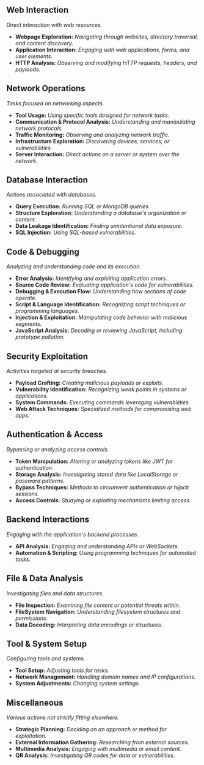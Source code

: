 ## **Web Interaction**
*_*Direct interaction with web resources.*_*
- **Webpage Exploration:** _Navigating through websites, directory traversal, and content discovery._
- **Application Interaction:** _Engaging with web applications, forms, and user elements._
- **HTTP Analysis:** _Observing and modifying HTTP requests, headers, and payloads._

## **Network Operations**
*_*Tasks focused on networking aspects.*_*
- **Tool Usage:** _Using specific tools designed for network tasks._
- **Communication & Protocol Analysis:** _Understanding and manipulating network protocols._
- **Traffic Monitoring:** _Observing and analyzing network traffic._
- **Infrastructure Exploration:** _Discovering devices, services, or vulnerabilities._
- **Server Interaction:** _Direct actions on a server or system over the network._

## **Database Interaction**
*_*Actions associated with databases.*_*
- **Query Execution:** _Running SQL or MongoDB queries._
- **Structure Exploration:** _Understanding a database's organization or content._
- **Data Leakage Identification:** _Finding unintentional data exposure._
- **SQL Injection:** _Using SQL-based vulnerabilities._

## **Code & Debugging**
*_*Analyzing and understanding code and its execution.*_*
- **Error Analysis:** _Identifying and exploiting application errors._
- **Source Code Review:** _Evaluating application's code for vulnerabilities._
- **Debugging & Execution Flow:** _Understanding how sections of code operate._
- **Script & Language Identification:** _Recognizing script techniques or programming languages._
- **Injection & Exploitation:** _Manipulating code behavior with malicious segments._
- **JavaScript Analysis:** _Decoding or reviewing JavaScript, including prototype pollution._

## **Security Exploitation**
*_*Activities targeted at security breaches.*_*
- **Payload Crafting:** _Creating malicious payloads or exploits._
- **Vulnerability Identification:** _Recognizing weak points in systems or applications._
- **System Commands:** _Executing commands leveraging vulnerabilities._
- **Web Attack Techniques:** _Specialized methods for compromising web apps._

## **Authentication & Access**
*_*Bypassing or analyzing access controls.*_*
- **Token Manipulation:** _Altering or analyzing tokens like JWT for authentication._
- **Storage Analysis:** _Investigating stored data like LocalStorage or password patterns._
- **Bypass Techniques:** _Methods to circumvent authentication or hijack sessions._
- **Access Controls:** _Studying or exploiting mechanisms limiting access._

## **Backend Interactions**
*_*Engaging with the application's backend processes.*_*
- **API Analysis:** _Engaging and understanding APIs or WebSockets._
- **Automation & Scripting:** _Using programming techniques for automated tasks._

## **File & Data Analysis**
*_*Investigating files and data structures.*_*
- **File Inspection:** _Examining file content or potential threats within._
- **FileSystem Navigation:** _Understanding filesystem structures and permissions._
- **Data Decoding:** _Interpreting data encodings or structures._

## **Tool & System Setup**
*_*Configuring tools and systems.*_*
- **Tool Setup:** _Adjusting tools for tasks._
- **Network Management:** _Handling domain names and IP configurations._
- **System Adjustments:** _Changing system settings._

## **Miscellaneous**
*_*Various actions not strictly fitting elsewhere.*_*
- **Strategic Planning:** _Deciding on an approach or method for exploitation._
- **External Information Gathering:** _Researching from external sources._
- **Multimedia Analysis:** _Engaging with multimedia or email content._
- **QR Analysis:** _Investigating QR codes for data or vulnerabilities._

